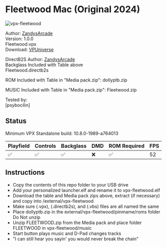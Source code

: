 # Fleetwood Mac (Original 2024)

![vpx-fleetwood](https://github.com/user-attachments/assets/75f9283e-eaf1-4d9c-837d-1df6a3d062de)

Author: [ZandysArcade](https://vpuniverse.com/profile/57949-zandysarcade/)  
Version: 1.0.0  
Fleetwood.vpx  
Download: [VPUniverse](https://vpuniverse.com/files/file/23024-fleetwood-mac/?tab=reviews&sort=newest#review-28384) 

DirectB2S
Author: [ZandysArcade](https://vpuniverse.com/profile/57949-zandysarcade/)   
Backglass Included with Table above  
Fleetwood.directb2s

ROM
Included with Table in "Media pack.zip": dollyptb.zip

MUSIC
Included with Table in "Media pack.zip": Fleetwood.zip
  
Tested by:  
[psybocilin]

## Status 

Minimum VPX Standalone build: 10.8.0-1989-a764013

| Playfield | Controls | Backglass | DMD | ROM Required | FPS | 
|-----------|----------|-----------|-----|--------------|-----|
| :white_check_mark: | :white_check_mark: | :white_check_mark: | :x: | :white_check_mark: | 52 |

## Instructions

- Copy the contents of this repo folder to your USB drive
- Add your personalized launcher.elf and rename it to vpx-fleetwood.elf
- Download the table and Media pack zips above, extract (if necessary) and copy into /external/vpx-fleetwood
- Make sure (.vpx), (.directb2s), and (.vbs) files are all named the same
- Place dollyptb.zip in the external/vpx-fleetwood/pinmame/roms folder Do Not unzip
- Unzip FLEETWOOD.zip from the Media pack and place folder FLEETWOOD in vpx-fleetwood/music
- Start button plays music and D-Pad changes tracks 
- "I can still hear you sayin' you would never break the chain"
